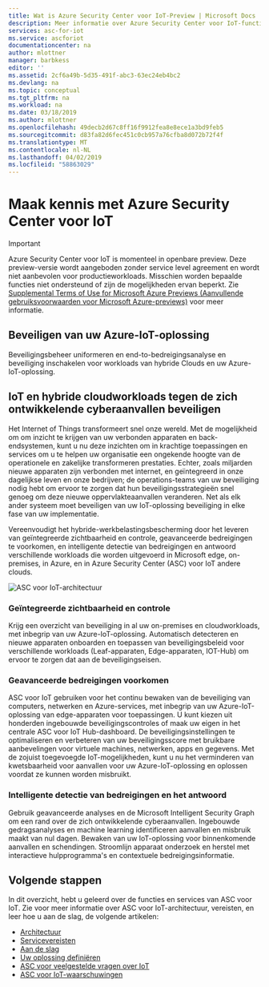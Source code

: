 ```yaml
---
title: Wat is Azure Security Center voor IoT-Preview | Microsoft Docs
description: Meer informatie over Azure Security Center voor IoT-functies en -service.
services: asc-for-iot
ms.service: ascforiot
documentationcenter: na
author: mlottner
manager: barbkess
editor: ''
ms.assetid: 2cf6a49b-5d35-491f-abc3-63ec24eb4bc2
ms.devlang: na
ms.topic: conceptual
ms.tgt_pltfrm: na
ms.workload: na
ms.date: 03/18/2019
ms.author: mlottner
ms.openlocfilehash: 49decb2d67c8ff16f9912fea8e8ece1a3bd9feb5
ms.sourcegitcommit: d83fa82d6fec451c0cb957a76cfba8d072b72f4f
ms.translationtype: MT
ms.contentlocale: nl-NL
ms.lasthandoff: 04/02/2019
ms.locfileid: "58863029"
---
```

# <a name="introducing-azure-security-center-for-iot"></a>Maak kennis met Azure Security Center voor IoT

> [!IMPORTANT]
> Azure Security Center voor IoT is momenteel in openbare preview.
> Deze preview-versie wordt aangeboden zonder service level agreement en wordt niet aanbevolen voor productieworkloads. Misschien worden bepaalde functies niet ondersteund of zijn de mogelijkheden ervan beperkt. Zie [Supplemental Terms of Use for Microsoft Azure Previews (Aanvullende gebruiksvoorwaarden voor Microsoft Azure-previews)](https://azure.microsoft.com/support/legal/preview-supplemental-terms/) voor meer informatie.

## <a name="secure-your-azure-iot-solution"></a>Beveiligen van uw Azure-IoT-oplossing 

Beveiligingsbeheer uniformeren en end-to-bedreigingsanalyse en beveiliging inschakelen voor workloads van hybride Clouds en uw Azure-IoT-oplossing. 

## <a name="protect-iot-and-hybrid-cloud-workloads-against-evolving-cyber-attacks"></a>IoT en hybride cloudworkloads tegen de zich ontwikkelende cyberaanvallen beveiligen

Het Internet of Things transformeert snel onze wereld. Met de mogelijkheid om om inzicht te krijgen van uw verbonden apparaten en back-endsystemen, kunt u nu deze inzichten om in krachtige toepassingen en services om u te helpen uw organisatie een ongekende hoogte van de operationele en zakelijke transformeren prestaties. Echter, zoals miljarden nieuwe apparaten zijn verbonden met internet, en geïntegreerd in onze dagelijkse leven en onze bedrijven; de operations-teams van uw beveiliging nodig hebt om ervoor te zorgen dat hun beveiligingsstrategieën snel genoeg om deze nieuwe oppervlakteaanvallen veranderen. Net als elk ander systeem moet beveiligen van uw IoT-oplossing beveiliging in elke fase van uw implementatie. 

Vereenvoudigt het hybride-werkbelastingsbescherming door het leveren van geïntegreerde zichtbaarheid en controle, geavanceerde bedreigingen te voorkomen, en intelligente detectie van bedreigingen en antwoord verschillende workloads die worden uitgevoerd in Microsoft edge, on-premises, in Azure, en in Azure Security Center (ASC) voor IoT andere clouds. 

![ASC voor IoT-architectuur](./media/architecture/asc-for-iot-architecture.png)

### <a name="unified-visibility-and-control"></a>Geïntegreerde zichtbaarheid en controle

Krijg een overzicht van beveiliging in al uw on-premises en cloudworkloads, met inbegrip van uw Azure-IoT-oplossing. Automatisch detecteren en nieuwe apparaten onboarden en toepassen van beveiligingsbeleid voor verschillende workloads (Leaf-apparaten, Edge-apparaten, IOT-Hub) om ervoor te zorgen dat aan de beveiligingseisen.

### <a name="adaptive-threat-prevention"></a>Geavanceerde bedreigingen voorkomen

ASC voor IoT gebruiken voor het continu bewaken van de beveiliging van computers, netwerken en Azure-services, met inbegrip van uw Azure-IoT-oplossing van edge-apparaten voor toepassingen. U kunt kiezen uit honderden ingebouwde beveiligingscontroles of maak uw eigen in het centrale ASC voor IoT Hub-dashboard. De beveiligingsinstellingen te optimaliseren en verbeteren van uw beveiligingsscore met bruikbare aanbevelingen voor virtuele machines, netwerken, apps en gegevens. Met de zojuist toegevoegde IoT-mogelijkheden, kunt u nu het verminderen van kwetsbaarheid voor aanvallen voor uw Azure-IoT-oplossing en oplossen voordat ze kunnen worden misbruikt.

### <a name="intelligent-threat-detection-and-response"></a>Intelligente detectie van bedreigingen en het antwoord

Gebruik geavanceerde analyses en de Microsoft Intelligent Security Graph om een rand over de zich ontwikkelende cyberaanvallen. Ingebouwde gedragsanalyses en machine learning identificeren aanvallen en misbruik maakt van nul dagen. Bewaken van uw IoT-oplossing voor binnenkomende aanvallen en schendingen. Stroomlijn apparaat onderzoek en herstel met interactieve hulpprogramma's en contextuele bedreigingsinformatie.

## <a name="next-steps"></a>Volgende stappen

In dit overzicht, hebt u geleerd over de functies en services van ASC voor IoT. Zie voor meer informatie over ASC voor IoT-architectuur, vereisten, en leer hoe u aan de slag, de volgende artikelen:

- [Architectuur](architecture.md)
- [Servicevereisten](service-prerequisites.md)
- [Aan de slag](getting-started.md)
- [Uw oplossing definiëren](quickstart-configure-your-solution.md)
- [ASC voor veelgestelde vragen over IoT](resources-frequently-asked-questions.md)
- [ASC voor IoT-waarschuwingen](concept-security-alerts.md)

